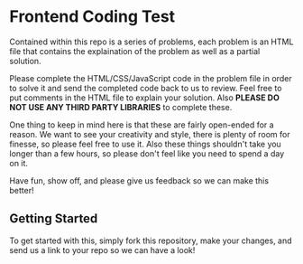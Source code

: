 # Frontend Coding Test

Contained within this repo is a series of problems, each problem is an HTML file that contains the explaination of the problem as well as a partial solution.

Please complete the HTML/CSS/JavaScript code in the problem file in order to solve it and send the completed code back to us to review. Feel free to put comments in the HTML file to explain your solution. Also **PLEASE DO NOT USE ANY THIRD PARTY LIBRARIES** to complete these.

One thing to keep in mind here is that these are fairly open-ended for a reason. We want to see your creativity and style, there is plenty of room for finesse, so please feel free to use it. Also these things shouldn't take you longer than a few hours, so please don't feel like you need to spend a day on it.

Have fun, show off, and please give us feedback so we can make this better!

## Getting Started

To get started with this, simply fork this repository, make your changes, and send us a link to your repo so we can have a look!


